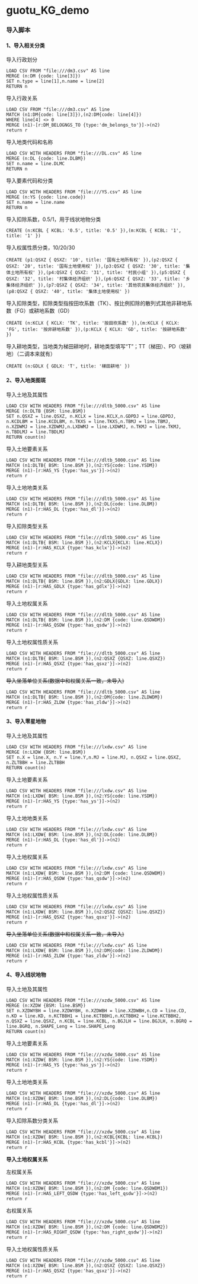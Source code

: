 # guotu_KG_demo
### 导入脚本

#### 1、导入相关分类

导入行政划分

```cypher
LOAD CSV FROM "file:///dm3.csv" AS line
MERGE (n:DM {code: line[3]})
SET n.type = line[1],n.name = line[2]
RETURN n
```

导入行政关系

```cypher
LOAD CSV FROM "file:///dm3.csv" AS line
MATCH (n1:DM{code: line[3]}),(n2:DM{code: line[4]})
WHERE line[4] <> 0
MERGE (n1)-[r:DM_BELOGNGS_TO {type:'dm_belongs_to'}]->(n2)
return r
```

导入地类代码和名称  

```cypher
LOAD CSV WITH HEADERS FROM "file:///DL.csv" AS line
MERGE (n:DL {code: line.DLBM})
SET n.name = line.DLMC
RETURN n
```

导入要素代码和分类

```cypher
LOAD CSV WITH HEADERS FROM "file:///YS.csv" AS line
MERGE (n:YS {code: line.code})
SET n.name = line.name
RETURN n
```

导入扣除系数，0.5/1，用于线状地物分类

```cypher
CREATE (n:KCBL { KCBL: '0.5', title: '0.5' }),(m:KCBL { KCBL: '1', title: '1' })
```

导入权属性质分类，10/20/30

```cypher
CREATE (p1:QSXZ { QSXZ: '10', title: '国有土地所有权' }),(p2:QSXZ { QSXZ: '20', title: '国有土地使用权' }),(p3:QSXZ { QSXZ: '30', title: '集体土地所有权' }),(p4:QSXZ { QSXZ: '31', title: '村民小组' }),(p5:QSXZ { QSXZ: '32', title: '村集体经济组织' }),(p6:QSXZ { QSXZ: '33', title: '乡集体经济组织' }),(p7:QSXZ { QSXZ: '34', title: '其他农民集体经济组织' }),(p8:QSXZ { QSXZ: '40', title: '集体土地使用权' })
```

导入扣除类型，扣除类型指按田坎系数（TK）、按比例扣除的散列式其他非耕地系数（FG）或耕地系数（GD）

```cypher
CREATE (n:KCLX { KCLX: 'TK', title: '按田坎系数' }),(m:KCLX { KCLX: 'FG', title: '按非耕地系数' }),(p:KCLX { KCLX: 'GD', title: '按耕地系数' })
```

导入耕地类型，当地类为梯田耕地时，耕地类型填写“T”；TT（梯田）、PD（坡耕地）（二调本来就有） 

```cypher
CREATE (n:GDLX { GDLX: 'T', title: '梯田耕地' })
```

#### 2、导入地类图斑

导入土地及其属性

```cypher
LOAD CSV WITH HEADERS FROM "file:///dltb_5000.csv" AS line
MERGE (n:DLTB {BSM: line.BSM})
SET n.QSXZ = line.QSXZ, n.KCLX = line.KCLX,n.GDPDJ = line.GDPDJ, n.KCDLBM = line.KCDLBM, n.TKXS = line.TKXS,n.TBMJ = line.TBMJ, n.XZDWMJ = line.XZDWMJ,n.LXDWMJ = line.LXDWMJ, n.TKMJ = line.TKMJ, n.TBDLMJ = line.TBDLMJ
RETURN count(n)
```

导入土地要素关系

```cypher
LOAD CSV WITH HEADERS FROM "file:///dltb_5000.csv" AS line
MATCH (n1:DLTB{ BSM: line.BSM }),(n2:YS{code: line.YSDM})
MERGE (n1)-[r:HAS_YS {type:'has_ys'}]->(n2)
return r
```

导入土地地类关系

```cypher
LOAD CSV WITH HEADERS FROM "file:///dltb_5000.csv" AS line
MATCH (n1:DLTB{ BSM: line.BSM }),(n2:DL{code: line.DLBM})
MERGE (n1)-[r:HAS_DL {type:'has_dl'}]->(n2)
return r
```

导入扣除类型关系

```cypher
LOAD CSV WITH HEADERS FROM "file:///dltb_5000.csv" AS line
MATCH (n1:DLTB{ BSM: line.BSM }),(n2:KCLX{KCLX: line.KCLX})
MERGE (n1)-[r:HAS_KCLX {type:'has_kclx'}]->(n2)
return r
```

导入耕地类型关系

```cypher
LOAD CSV WITH HEADERS FROM "file:///dltb_5000.csv" AS line
MATCH (n1:DLTB{ BSM: line.BSM }),(n2:GDLX{GDLX: line.GDLX})
MERGE (n1)-[r:HAS_GDLX {type:'has_gdlx'}]->(n2)
return r
```

导入土地权属关系

```cypher
LOAD CSV WITH HEADERS FROM "file:///dltb_5000.csv" AS line
MATCH (n1:DLTB{ BSM: line.BSM }),(n2:DM {code: line.QSDWDM})
MERGE (n1)-[r:HAS_QSDW {type:'has_qsdw'}]->(n2)
return r
```

导入土地权属性质关系

```cypher
LOAD CSV WITH HEADERS FROM "file:///dltb_5000.csv" AS line
MATCH (n1:DLTB{ BSM: line.BSM }),(n2:QSXZ {QSXZ: line.QSXZ})
MERGE (n1)-[r:HAS_QSXZ {type:'has_qsxz'}]->(n2)
return r
```

~~导入坐落单位关系(数据中和权属关系一致，未导入)~~

```cypher
LOAD CSV WITH HEADERS FROM "file:///dltb_5000.csv" AS line
MATCH (n1:DLTB{ BSM: line.BSM }),(n2:DM{code: line.ZLDWDM})
MERGE (n1)-[r:HAS_ZLDW {type:'has_zldw'}]->(n2)
return r
```

#### 3、导入零星地物

导入土地及其属性

```cypher
LOAD CSV WITH HEADERS FROM "file:///lxdw.csv" AS line
MERGE (n:LXDW {BSM: line.BSM})
SET n.X = line.X, n.Y = line.Y,n.MJ = line.MJ, n.QSXZ = line.QSXZ, n.ZLTBBH = line.ZLTBBH
RETURN count(n)
```

导入土地要素关系

```cypher
LOAD CSV WITH HEADERS FROM "file:///lxdw.csv" AS line
MATCH (n1:LXDW{ BSM: line.BSM }),(n2:YS{code: line.YSDM})
MERGE (n1)-[r:HAS_YS {type:'has_ys'}]->(n2)
return r
```

导入土地地类关系

```cypher
LOAD CSV WITH HEADERS FROM "file:///lxdw.csv" AS line
MATCH (n1:LXDW{ BSM: line.BSM }),(n2:DL{code: line.DLBM})
MERGE (n1)-[r:HAS_DL {type:'has_dl'}]->(n2)
return r
```

导入土地权属关系

```cypher
LOAD CSV WITH HEADERS FROM "file:///lxdw.csv" AS line
MATCH (n1:LXDW{ BSM: line.BSM }),(n2:DM {code: line.QSDWDM})
MERGE (n1)-[r:HAS_QSDW {type:'has_qsdw'}]->(n2)
return r
```

导入土地权属性质关系

```cypher
LOAD CSV WITH HEADERS FROM "file:///lxdw.csv" AS line
MATCH (n1:LXDW{ BSM: line.BSM }),(n2:QSXZ {QSXZ: line.QSXZ})
MERGE (n1)-[r:HAS_QSXZ {type:'has_qsxz'}]->(n2)
return r
```

~~导入坐落单位关系(数据中和权属关系一致，未导入)~~

```cypher
LOAD CSV WITH HEADERS FROM "file:///lxdw.csv" AS line
MATCH (n1:LXDW{ BSM: line.BSM }),(n2:DM{code: line.ZLDWDM})
MERGE (n1)-[r:HAS_ZLDW {type:'has_zldw'}]->(n2)
return r
```

#### 4、导入线状地物

导入土地及其属性

```cypher
LOAD CSV WITH HEADERS FROM "file:///xzdw_5000.csv" AS line
MERGE (n:XZDW {BSM: line.BSM})
SET n.XZDWYBH = line.XZDWYBH, n.XZDWBH = line.XZDWBH,n.CD = line.CD, n.KD = line.KD, n.KCTBBH1 = line.KCTBBH1,n.KCTBBH2 = line.KCTBBH2, n.QSXZ = line.QSXZ, n.KCBL = line.KCBL, n.BGJLH = line.BGJLH, n.BGRQ = line.BGRQ, n.SHAPE_Leng = line.SHAPE_Leng
RETURN count(n)
```

导入土地要素关系

```cypher
LOAD CSV WITH HEADERS FROM "file:///xzdw_5000.csv" AS line
MATCH (n1:XZDW{ BSM: line.BSM }),(n2:YS{code: line.YSDM})
MERGE (n1)-[r:HAS_YS {type:'has_ys'}]->(n2)
return r
```

导入土地地类关系

```cypher
LOAD CSV WITH HEADERS FROM "file:///xzdw_5000.csv" AS line
MATCH (n1:XZDW{ BSM: line.BSM }),(n2:DL{code: line.DLBM})
MERGE (n1)-[r:HAS_DL {type:'has_dl'}]->(n2)
return r
```

导入扣除系数分类关系

```cypher
LOAD CSV WITH HEADERS FROM "file:///xzdw_5000.csv" AS line
MATCH (n1:XZDW{ BSM: line.BSM }),(n2:KCBL{KCBL: line.KCBL})
MERGE (n1)-[r:HAS_KCBL {type:'has_kcbl'}]->(n2)
return r
```

**导入土地权属关系**

左权属关系

```cypher
LOAD CSV WITH HEADERS FROM "file:///xzdw_5000.csv" AS line
MATCH (n1:XZDW{ BSM: line.BSM }),(n2:DM {code: line.QSDWDM1})
MERGE (n1)-[r:HAS_LEFT_QSDW {type:'has_left_qsdw'}]->(n2)
return r
```

右权属关系

```cypher
LOAD CSV WITH HEADERS FROM "file:///xzdw_5000.csv" AS line
MATCH (n1:XZDW{ BSM: line.BSM }),(n2:DM {code: line.QSDWDM2})
MERGE (n1)-[r:HAS_RIGHT_QSDW {type:'has_right_qsdw'}]->(n2)
return r
```

导入土地权属性质关系

```cypher
LOAD CSV WITH HEADERS FROM "file:///xzdw_5000.csv" AS line
MATCH (n1:XZDW{ BSM: line.BSM }),(n2:QSXZ {QSXZ: line.QSXZ})
MERGE (n1)-[r:HAS_QSXZ {type:'has_qsxz'}]->(n2)
return r
```
